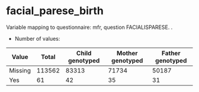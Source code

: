 # facial_parese_birth
Variable mapping to questionnaire: mfr, question FACIALISPARESE.
.
- Number of values:

| Value | Total | Child genotyped | Mother genotyped | Father genotyped |
| ----- | ----- | --------------- | ---------------- | ---------------- |
| Missing | 113562 | 83313 | 71734 | 50187 |
| Yes | 61 | 42 | 35 |31 |



